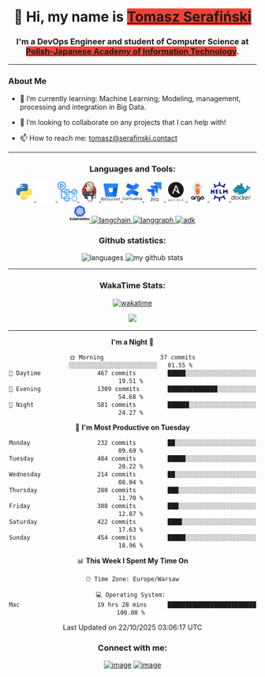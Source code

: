 <h1 align="center">👋 Hi, my name is <a href="https://serafinski.net" style="background-color: #f44336"> Tomasz Serafiński </a></h1>
<h3 align="center"> I'm a DevOps Engineer and student of Computer Science at <a href="https://www.pja.edu.pl/en" style="background-color: #f44336">Polish-Japanese Academy of Information Technology</a>.</h3>

---

### About Me
- 🌱 I’m currently learning: Machine Learning; Modeling, management, processing and integration in Big Data.

- 💞️ I’m looking to collaborate on any projects that I can help with!

- 📫 How to reach me: tomasz@serafinski.contact

---

<h3 align="center">Languages and Tools:</h3>

<p align="center">
  <a href="https://www.python.org/" target="_blank"> 
    <img src="https://github.com/devicons/devicon/blob/master/icons/python/python-original.svg" alt="python" width="40" height="40"/> 
  </a>
  <a href="https://github.com/" target="_blank"> 
    <img src="src/GitHub-Mark-Light-120px-plus.png" alt="github" width="40" height="40"/> 
  </a>
  <a href="https://github.com/" target="_blank"> 
    <img src="https://github.com/devicons/devicon/blob/master/icons/githubactions/githubactions-original.svg" alt="github-actions" width="40" height="40"/> 
  </a>
  <a href="https://www.jenkins.io" target="_blank"> 
    <img src="https://github.com/devicons/devicon/blob/master/icons/jenkins/jenkins-original.svg" alt="jenkins" width="40" height="40"/> 
  </a>
  <a href="https://bitbucket.org" target="_blank"> 
    <img src="https://github.com/devicons/devicon/blob/master/icons/bitbucket/bitbucket-original-wordmark.svg" alt="bitbucket" width="40" height="40"/> 
  </a>
  <a href="https://www.atlassian.com/software/confluence" target="_blank"> 
    <img src="https://github.com/devicons/devicon/blob/master/icons/confluence/confluence-original-wordmark.svg" alt="confluence" width="40" height="40"/> 
  </a>
  <a href="https://www.atlassian.com/software/jira" target="_blank"> 
    <img src="https://github.com/devicons/devicon/blob/master/icons/jira/jira-original-wordmark.svg" alt="jira" width="40" height="40"/> 
  </a>
  <a href="https://docs.ansible.com" target="_blank"> 
    <img src="https://github.com/devicons/devicon/blob/master/icons/ansible/ansible-original-wordmark.svg" alt="ansible" width="40" height="40"/> 
  </a>
  <a href="https://argoproj.github.io/cd/" target="_blank"> 
    <img src="https://github.com/devicons/devicon/blob/master/icons/argocd/argocd-original-wordmark.svg" alt="argocd" width="40" height="40"/> 
  </a>
  <a href="https://helm.sh" target="_blank"> 
    <img src="https://github.com/devicons/devicon/blob/master/icons/helm/helm-original.svg" alt="helm" width="40" height="40"/> 
  </a>
  <a href="https://www.docker.com" target="_blank"> 
    <img src="https://github.com/devicons/devicon/blob/master/icons/docker/docker-original-wordmark.svg" alt="docker" width="40" height="40"/> 
  </a>
  <a href="https://kubernetes.io" target="_blank"> 
    <img src="https://github.com/devicons/devicon/blob/master/icons/kubernetes/kubernetes-original-wordmark.svg" alt="kubernetes" width="40" height="40"/> 
  </a>
  <a href="https://python.langchain.com/docs/introduction/" target="_blank"> 
    <img src="https://registry.npmmirror.com/@lobehub/icons-static-png/latest/files/dark/langchain-color.png" alt="langchain" width="40" height="40"/> 
  </a>
  <a href="https://langchain-ai.github.io/langgraph/tutorials/introduction/" target="_blank"> 
    <img src="https://registry.npmmirror.com/@lobehub/icons-static-png/latest/files/dark/langgraph-color.png" alt="langgraph" width="40" height="40"/> 
  </a>
  <a href="https://google.github.io/adk-docs/" target="_blank"> 
    <img src="https://google.github.io/adk-docs/assets/agent-development-kit.png" alt="adk" width="40" height="40"/> 
  </a>
</p>

<div align="center">

<h3 align="center">Github statistics: </h3>
  <img height= "150" src="https://github-readme-stats-serafinskis-projects.vercel.app/api?username=serafinski&theme=dark&show_icons=true" alt="languages" />
  <img height= "150" src="https://github-readme-stats-serafinskis-projects.vercel.app/api/top-langs/?username=serafinski&layout=compact&theme=dark&l&langs_count=10" alt="my github stats" />
  <!-- <img align="center" src="https://github-readme-streak-stats-seven-khaki.vercel.app?user=serafinski&theme=dark" alt="GitHub Streak" /> -->
</div>

---

<h3 align="center">WakaTime Stats:</h3>
<div align="center">

[![wakatime](https://wakatime.com/badge/user/c88d1b82-ebdd-4842-ad45-93f471842103.svg)](https://wakatime.com/@c88d1b82-ebdd-4842-ad45-93f471842103)
</div>

<div align="center">

<img height= "300" src="https://wakatime.com/share/@serafinski/bf0c909e-ff5b-48dc-b5c8-9db0a2a07701.svg"/>
<!-- <img height= "300" src="https://wakatime.com/share/@serafinski/5e9cd917-109e-422c-bcd0-62b469b65408.svg"/> -->

</div>

---
<div align="center">

<!--START_SECTION:waka-->
**I'm a Night 🦉** 

```text
🌞 Morning                37 commits          ░░░░░░░░░░░░░░░░░░░░░░░░░   01.55 % 
🌆 Daytime                467 commits         █████░░░░░░░░░░░░░░░░░░░░   19.51 % 
🌃 Evening                1309 commits        ██████████████░░░░░░░░░░░   54.68 % 
🌙 Night                  581 commits         ██████░░░░░░░░░░░░░░░░░░░   24.27 % 
```
📅 **I'm Most Productive on Tuesday** 

```text
Monday                   232 commits         ██░░░░░░░░░░░░░░░░░░░░░░░   09.69 % 
Tuesday                  484 commits         █████░░░░░░░░░░░░░░░░░░░░   20.22 % 
Wednesday                214 commits         ██░░░░░░░░░░░░░░░░░░░░░░░   08.94 % 
Thursday                 280 commits         ███░░░░░░░░░░░░░░░░░░░░░░   11.70 % 
Friday                   308 commits         ███░░░░░░░░░░░░░░░░░░░░░░   12.87 % 
Saturday                 422 commits         ████░░░░░░░░░░░░░░░░░░░░░   17.63 % 
Sunday                   454 commits         █████░░░░░░░░░░░░░░░░░░░░   18.96 % 
```


📊 **This Week I Spent My Time On** 

```text
🕑︎ Time Zone: Europe/Warsaw

💻 Operating System: 
Mac                      19 hrs 28 mins      █████████████████████████   100.00 % 
```


 Last Updated on 22/10/2025 03:06:17 UTC
<!--END_SECTION:waka-->

</div>

<h3 align="center">Connect with me:</h3>
<div align="center">

[![image](https://img.shields.io/badge/LinkedIn-0077B5?style=for-the-badge&logo=linkedin&logoColor=white)](https://www.linkedin.com/in/tomasz-serafinski/)
[![image](https://img.shields.io/badge/Gmail-D14836?style=for-the-badge&logo=gmail&logoColor=white)](mailto:tomasz@serafinski.contact)

</div>
